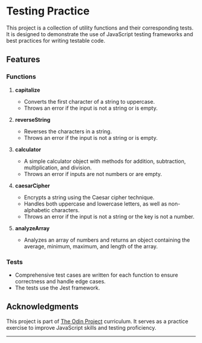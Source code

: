 
# Testing Practice

This project is a collection of utility functions and their corresponding tests. It is designed to demonstrate the use of JavaScript testing frameworks and best practices for writing testable code.

## Features

### Functions

1. **capitalize**
   - Converts the first character of a string to uppercase.
   - Throws an error if the input is not a string or is empty.

2. **reverseString**
   - Reverses the characters in a string.
   - Throws an error if the input is not a string or is empty.

3. **calculator**
   - A simple calculator object with methods for addition, subtraction, multiplication, and division.
   - Throws an error if inputs are not numbers or are empty.

4. **caesarCipher**
   - Encrypts a string using the Caesar cipher technique.
   - Handles both uppercase and lowercase letters, as well as non-alphabetic characters.
   - Throws an error if the input is not a string or the key is not a number.

5. **analyzeArray**
   - Analyzes an array of numbers and returns an object containing the average, minimum, maximum, and length of the array.

### Tests

- Comprehensive test cases are written for each function to ensure correctness and handle edge cases.
- The tests use the Jest framework.

## Acknowledgments

This project is part of [The Odin Project](https://www.theodinproject.com/) curriculum. It serves as a practice exercise to improve JavaScript skills and testing proficiency.

---
